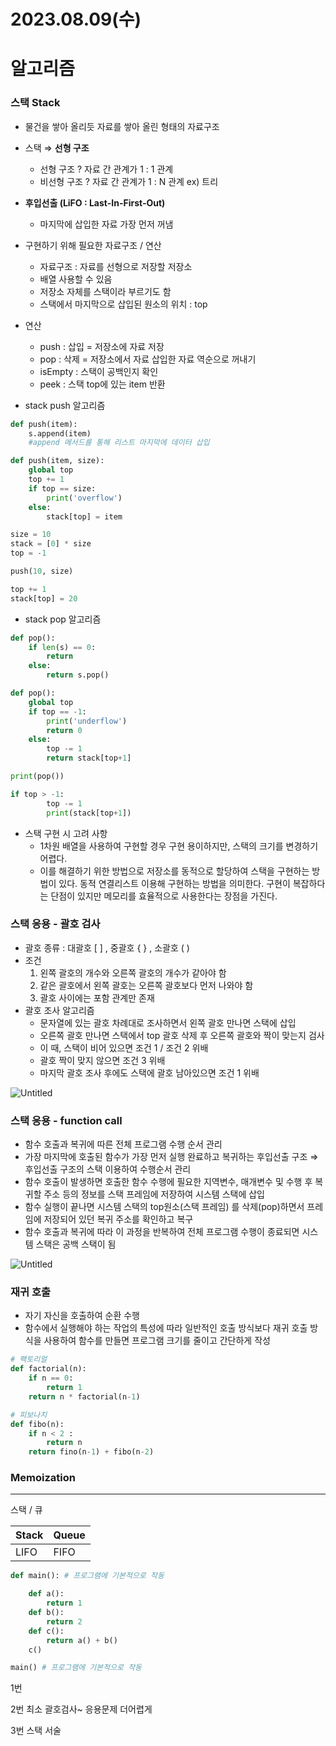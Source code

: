 # 2023.08.09(수)

# 알고리즘

### 스택 Stack

- 물건을 쌓아 올리듯 자료를 쌓아 올린 형태의 자료구조
- 스택 ⇒ **선형 구조**
    - 선형 구조 ? 자료 간 관계가 1 : 1 관계
    - 비선형 구조 ? 자료 간 관계가 1 : N 관계  ex) 트리
- **후입선출 (LiFO : Last-In-First-Out)**
    - 마지막에 삽입한 자료 가장 먼저 꺼냄
- 구현하기 위해 필요한 자료구조 / 연산
    - 자료구조 : 자료를 선형으로 저장할 저장소
    - 배열 사용할 수 있음
    - 저장소 자체를 스택이라 부르기도 함
    - 스택에서 마지막으로 삽입된 원소의 위치 : top
- 연산
    - push : 삽입 = 저장소에 자료 저장
    - pop : 삭제 = 저장소에서 자료 삽입한 자료 역순으로 꺼내기
    - isEmpty : 스택이 공백인지 확인
    - peek : 스택 top에 있는 item 반환

- stack push 알고리즘

```python
def push(item):
	s.append(item)
	#append 메서드를 통해 리스트 마지막에 데이터 삽입
```

```python
def push(item, size):
	global top
	top += 1
	if top == size:
		print('overflow')
	else:
		stack[top] = item

size = 10
stack = [0] * size
top = -1

push(10, size)

top += 1
stack[top] = 20
```

- stack pop 알고리즘

```python
def pop():
	if len(s) == 0:
		return
	else:
		return s.pop()
```

```python
def pop():
	global top
	if top == -1:
		print('underflow')
		return 0
	else:
		top -= 1
		return stack[top+1]

print(pop())

if top > -1:
		top -= 1
		print(stack[top+1])
```

- 스택 구현 시 고려 사항
    - 1차원 배열을 사용하여 구현할 경우 구현 용이하지만, 스택의 크기를 변경하기 어렵다.
    - 이를 해결하기 위한 방법으로 저장소를 동적으로 할당하여 스택을 구현하는 방법이 있다. 동적 연결리스트 이용해 구현하는 방법을 의미한다. 구현이 복잡하다는 단점이 있지만 메모리를 효율적으로 사용한다는 장점을 가진다.

### 스택 응용 - 괄호 검사

- 괄호 종류 : 대괄호 [ ] , 중괄호 { } , 소괄호 ( )
- 조건
    1. 왼쪽 괄호의 개수와 오른쪽 괄호의 개수가 같아야 함
    2. 같은 괄호에서 왼쪽 괄호는 오른쪽 괄호보다 먼저 나와야 함
    3. 괄호 사이에는 포함 관계만 존재
- 괄호 조사 알고리즘
    - 문자열에 있는 괄호 차례대로 조사하면서 왼쪽 괄호 만나면 스택에 삽입
    - 오른쪽 괄호 만나면 스택에서 top 괄호 삭제 후 오른쪽 괄호와 짝이 맞는지 검사
    - 이 때, 스택이 비어 있으면 조건 1 / 조건 2 위배
    - 괄호 짝이 맞지 않으면 조건 3 위배
    - 마지막 괄호 조사 후에도 스택에 괄호 남아있으면 조건 1 위배

![Untitled](2023%2008%2009(%E1%84%89%E1%85%AE)%2093922c82048e48fcb1046f382828d1ff/Untitled.png)

### 스택 응용 - function call

- 함수 호출과 복귀에 따른 전체 프로그램 수행 순서 관리
- 가장 마지막에 호출된 함수가 가장 먼저 실행 완료하고 복귀하는 후입선출 구조 ⇒ 후입선출 구조의 스택 이용하여 수행순서 관리
- 함수 호출이 발생하면 호출한 함수 수행에 필요한 지역변수, 매개변수 및 수행 후 복귀할 주소 등의 정보를 스택 프레임에 저장하여 시스템 스택에 삽입
- 함수 실행이 끝나면 시스템 스택의 top원소(스택 프레임) 를 삭제(pop)하면서 프레임에 저장되어 있던 복귀 주소를 확인하고 복구
- 함수 호출과 복귀에 따라 이 과정을 반복하여 전체 프로그램 수행이 종료되면 시스템 스택은 공백 스택이 됨

![Untitled](2023%2008%2009(%E1%84%89%E1%85%AE)%2093922c82048e48fcb1046f382828d1ff/Untitled%201.png)

### 재귀 호출

- 자기 자신을 호출하여 순환 수행
- 함수에서 실행해야 하는 작업의 특성에 따라 일반적인 호출 방식보다 재귀 호출 방식을 사용하여 함수를 만들면 프로그램 크기를 줄이고 간단하게 작성

```python
# 팩토리얼
def factorial(n):
	if n == 0:
		return 1
	return n * factorial(n-1)
```

```python
# 피보나치
def fibo(n):
	if n < 2 :
		return n
	return fino(n-1) + fibo(n-2)

```

### Memoization

---

스택 / 큐

| Stack | Queue |
| --- | --- |
| LIFO | FIFO |

```python
def main(): # 프로그램에 기본적으로 작동

	def a():
		return 1
	def b():
		return 2
	def c():
		return a() + b()
	c()

main() # 프로그램에 기본적으로 작동
```

1번 

2번 최소 괄호검사~ 응용문제 더어렵게

3번 스택 서술